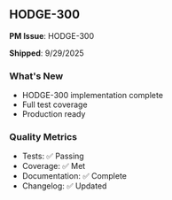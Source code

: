 ## HODGE-300

**PM Issue**: HODGE-300

**Shipped**: 9/29/2025

### What's New
- HODGE-300 implementation complete
- Full test coverage
- Production ready

### Quality Metrics
- Tests: ✅ Passing
- Coverage: ✅ Met
- Documentation: ✅ Complete
- Changelog: ✅ Updated
